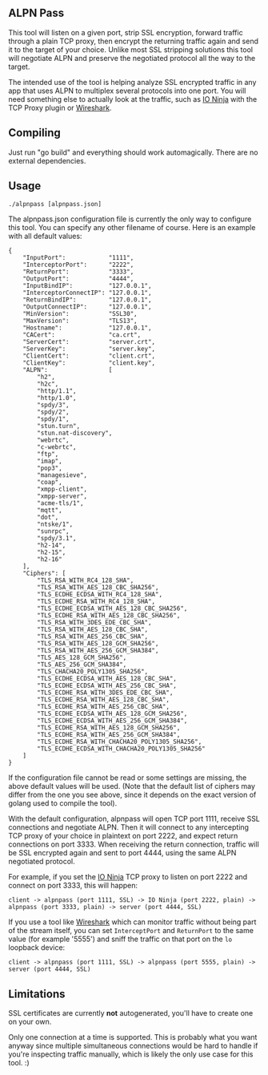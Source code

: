 ALPN Pass
---------

This tool will listen on a given port, strip SSL encryption, forward traffic through a plain TCP proxy, then encrypt the returning traffic again and send it to the target of your choice. Unlike most SSL stripping solutions this tool will negotiate ALPN and preserve the negotiated protocol all the way to the target.

The intended use of the tool is helping analyze SSL encrypted traffic in any app that uses ALPN to multiplex several protocols into one port. You will need something else to actually look at the traffic, such as [IO Ninja](https://ioninja.com/) with the TCP Proxy plugin or [Wireshark](https://www.wireshark.org).

Compiling
---------

Just run "go build" and everything should work automagically. There are no external dependencies.

Usage
-----

```
./alpnpass [alpnpass.json]
```

The alpnpass.json configuration file is currently the only way to configure this tool. You can specify any other filename of course. Here is an example with all default values:

```
{
	"InputPort":            "1111",
	"InterceptorPort":      "2222",
	"ReturnPort":           "3333",
	"OutputPort":           "4444",
	"InputBindIP":          "127.0.0.1",
	"InterceptorConnectIP": "127.0.0.1",
	"ReturnBindIP":         "127.0.0.1",
	"OutputConnectIP":      "127.0.0.1",
	"MinVersion":           "SSL30",
	"MaxVersion":           "TLS13",
	"Hostname":             "127.0.0.1",
	"CACert":               "ca.crt",
	"ServerCert":           "server.crt",
	"ServerKey":            "server.key",
	"ClientCert":           "client.crt",
	"ClientKey":            "client.key",
	"ALPN":                 [
		"h2",
		"h2c",
		"http/1.1",
		"http/1.0",
		"spdy/3",
		"spdy/2",
		"spdy/1",
		"stun.turn",
		"stun.nat-discovery",
		"webrtc",
		"c-webrtc",
		"ftp",
		"imap",
		"pop3",
		"managesieve",
		"coap",
		"xmpp-client",
		"xmpp-server",
		"acme-tls/1",
		"mqtt",
		"dot",
		"ntske/1",
		"sunrpc",
		"spdy/3.1",
		"h2-14",
		"h2-15",
		"h2-16"
	],
	"Ciphers": [
		"TLS_RSA_WITH_RC4_128_SHA",
		"TLS_RSA_WITH_AES_128_CBC_SHA256",
		"TLS_ECDHE_ECDSA_WITH_RC4_128_SHA",
		"TLS_ECDHE_RSA_WITH_RC4_128_SHA",
		"TLS_ECDHE_ECDSA_WITH_AES_128_CBC_SHA256",
		"TLS_ECDHE_RSA_WITH_AES_128_CBC_SHA256",
		"TLS_RSA_WITH_3DES_EDE_CBC_SHA",
		"TLS_RSA_WITH_AES_128_CBC_SHA",
		"TLS_RSA_WITH_AES_256_CBC_SHA",
		"TLS_RSA_WITH_AES_128_GCM_SHA256",
		"TLS_RSA_WITH_AES_256_GCM_SHA384",
		"TLS_AES_128_GCM_SHA256",
		"TLS_AES_256_GCM_SHA384",
		"TLS_CHACHA20_POLY1305_SHA256",
		"TLS_ECDHE_ECDSA_WITH_AES_128_CBC_SHA",
		"TLS_ECDHE_ECDSA_WITH_AES_256_CBC_SHA",
		"TLS_ECDHE_RSA_WITH_3DES_EDE_CBC_SHA",
		"TLS_ECDHE_RSA_WITH_AES_128_CBC_SHA",
		"TLS_ECDHE_RSA_WITH_AES_256_CBC_SHA",
		"TLS_ECDHE_ECDSA_WITH_AES_128_GCM_SHA256",
		"TLS_ECDHE_ECDSA_WITH_AES_256_GCM_SHA384",
		"TLS_ECDHE_RSA_WITH_AES_128_GCM_SHA256",
		"TLS_ECDHE_RSA_WITH_AES_256_GCM_SHA384",
		"TLS_ECDHE_RSA_WITH_CHACHA20_POLY1305_SHA256",
		"TLS_ECDHE_ECDSA_WITH_CHACHA20_POLY1305_SHA256"
	]
}
```

If the configuration file cannot be read or some settings are missing, the above default values will be used. (Note that the default list of ciphers may differ from the one you see above, since it depends on the exact version of golang used to compile the tool).

With the default configuration, alpnpass will open TCP port 1111, receive SSL connections and negotiate ALPN. Then it will connect to any intercepting TCP proxy of your choice in plaintext on port 2222, and expect return connections on port 3333. When receiving the return connection, traffic will be SSL encrypted again and sent to port 4444, using the same ALPN negotiated protocol.

For example, if you set the [IO Ninja](https://ioninja.com/) TCP proxy to listen on port 2222 and connect on port 3333, this will happen:

```
client -> alpnpass (port 1111, SSL) -> IO Ninja (port 2222, plain) -> alpnpass (port 3333, plain) -> server (port 4444, SSL)
```

If you use a tool like [Wireshark](https://www.wireshark.org) which can monitor traffic without being part of the stream itself, you can set `InterceptPort` and `ReturnPort` to the same value (for example '5555') and sniff the traffic on that port on the `lo` loopback device:

```
client -> alpnpass (port 1111, SSL) -> alpnpass (port 5555, plain) -> server (port 4444, SSL)
```

Limitations
-----------

SSL certificates are currently **not** autogenerated, you'll have to create one on your own.

Only one connection at a time is supported. This is probably what you want anyway since multiple simultaneous connections would be hard to handle if you're inspecting traffic manually, which is likely the only use case for this tool. :)

